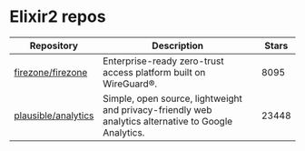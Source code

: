 # Elixir2 repos

| Repository                                                    | Description                                                                                          | Stars |
| ------------------------------------------------------------- | ---------------------------------------------------------------------------------------------------- | ----- |
| [firezone/firezone](https://github.com/firezone/firezone)     | Enterprise-ready zero-trust access platform built on WireGuard®.                                     | 8095  |
| [plausible/analytics](https://github.com/plausible/analytics) | Simple, open source, lightweight and privacy-friendly web analytics alternative to Google Analytics. | 23448 |
